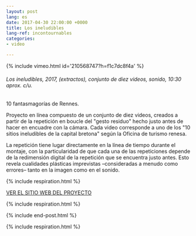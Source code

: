 ```yaml
---
layout: post
lang: es
date: 2017-04-30 22:00:00 +0000
title: Los ineludibles
lang-ref: incontournables
categories:
- video

---
```

{% include vimeo.html id='210568747?h=f1c7dc8f4a' %}

###### _Los ineludibles_, 2017, (extractos), conjunto de diez videos, sonido, 10:30 aprox. c/u.

10 fantasmagorías de Rennes.

Proyecto en línea compuesto de un conjunto de diez videos, creados a partir de la repetición en boucle del "gesto residuo" hecho justo antes de hacer en encuadre con la cámara. Cada video corresponde a uno de los "10 sitios ineludibles de la capital bretona" según la Oficina de turismo renesa.

La repetición tiene lugar directamente en la línea de tiempo durante el montaje, con la particularidad de que cada una de las repeticiones depende de la redimensión digital de la repetición que se encuentra justo antes. Esto revela cualidades plásticas imprevistas –consideradas a menudo como errores– tanto en la imagen como en el sonido.

{% include respiration.html %}

[VER EL SITIO WEB DEL PROYECTO](https://lesincontournables.tumblr.com/)

{% include respiration.html %}

{% include end-post.html %}

{% include respiration.html %}